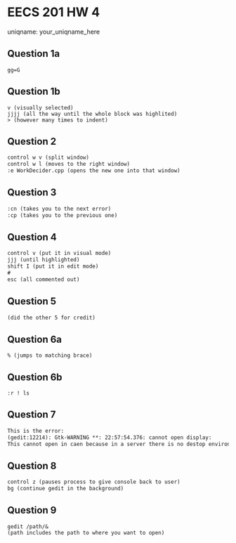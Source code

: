 # EECS 201 HW 4
uniqname:  your_uniqname_here

## Question 1a
``` 1a
gg=G
```

## Question 1b
``` 1b
v (visually selected)
jjjj (all the way until the whole block was highlited)
> (however many times to indent)
```

## Question 2
``` 2
control w v (split window)
control w l (moves to the right window)
:e WorkDecider.cpp (opens the new one into that window)

```

## Question 3
``` 3
:cn (takes you to the next error)
:cp (takes you to the previous one)
```

## Question 4
``` 4
control v (put it in visual mode)
jjj (until highlighted)
shift I (put it in edit mode)
# 
esc (all commented out)
```

## Question 5
``` 5
(did the other 5 for credit)
```

## Question 6a
``` 6a
% (jumps to matching brace)
```

## Question 6b
``` 6b
:r ! ls
```

## Question 7
``` 7
This is the error:
(gedit:12214): Gtk-WARNING **: 22:57:54.376: cannot open display:
This cannot open in caen because in a server there is no destop environment installed. Gedit needs one, so it therefore cannot run in CAEN.
```

## Question 8
``` 8
control z (pauses process to give console back to user)
bg (continue gedit in the background)
```

## Question 9
``` 9
gedit /path/&
(path includes the path to where you want to open)
```
